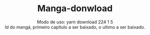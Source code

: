 <h1 align="center">Manga-donwload</h1>
<p align="center">
  Modo de uso: 
  yarn download 224 1 5 </br>
  Id do mangá, primeiro capítulo a ser baixado, o ultimo a ser baixado.
</p>